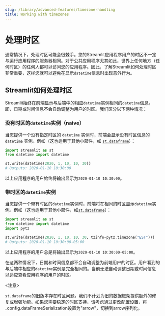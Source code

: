 ```yaml
---
slug: /library/advanced-features/timezone-handling
title: Working with timezones
---
```


# 处理时区

通常情况下，处理时区可能会很棘手。您的Streamlit应用程序用户的时区不一定与运行应用程序的服务器相同。对于公共应用程序尤其如此，世界上任何地方（任何时区）的任何人都可以访问您的应用程序。因此，了解Streamlit如何处理时区非常重要，这样您就可以避免在显示`datetime`信息时出现意外行为。

## Streamlit如何处理时区

Streamlit始终在前端显示与后端中的相应`datetime`实例相同的`datetime`信息。即，日期或时间信息不会自动调整为用户的时区。我们区分以下两种情况：

### **没有时区的`datetime`实例（naive）**

当您提供一个没有指定时区的 `datetime` 实例时，前端会显示没有时区信息的 `datetime` 实例。例如（这也适用于其他小部件，如 [`st.dataframe`](/library/api-reference/data/st.dataframe)）：

```python
import streamlit as st
from datetime import datetime

st.write(datetime(2020, 1, 10, 10, 30))
# Outputs: 2020-01-10 10:30:00
```

以上应用程序的用户始终将输出显示为`2020-01-10 10:30:00`。

### **带时区的`datetime`实例**

当您提供一个带有时区的`datetime`实例时，前端将在相同的时区显示`datetime`实例。例如（这也适用于其他小部件，如[`st.dataframe`](/library/api-reference/data/st.dataframe)）：

```python
import streamlit as st
from datetime import datetime
import pytz

st.write(datetime(2020, 1, 10, 10, 30, tzinfo=pytz.timezone("EST")))
# Outputs: 2020-01-10 10:30:00-05:00
```

以上应用程序的用户总是将输出显示为`2020-01-10 10:30:00-05:00`。

在这两种情况下，日期和时间信息都不会自动调整为前端用户的时区。用户看到的与后端中相应的`datetime`实例是完全相同的。当前无法自动调整日期或时间信息以适应查看应用程序的用户的时区。

<注意>

`st.dataframe`的旧版本存在时区问题。我们不计划为旧的数据框架提供额外的修复或增强功能。如果您需要稳定的时区支持，请考虑通过更改[配置设置](/library/advanced-features/configuration#set-configuration-options)，将_config.dataFrameSerialization设置为"arrow"，切换到arrow序列化。

</Note>